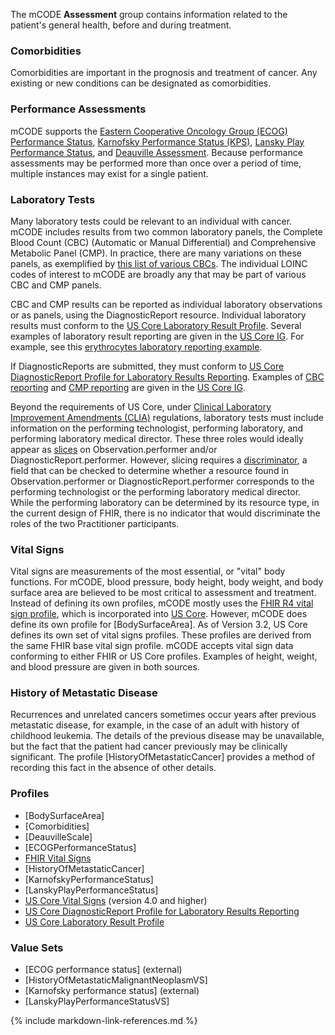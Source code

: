 The mCODE **Assessment** group contains information related to the patient's general health, before and during treatment.

### Comorbidities

Comorbidities are important in the prognosis and treatment of cancer. Any existing or new conditions can be designated as comorbidities.

### Performance Assessments

mCODE supports the [Eastern Cooperative Oncology Group (ECOG) Performance Status](https://ecog-acrin.org/resources/ecog-performance-status), [Karnofsky Performance Status (KPS)](https://www.ncbi.nlm.nih.gov/pmc/articles/PMC3722041/), [Lansky Play Performance Status](https://pubmed.ncbi.nlm.nih.gov/4027922/), and [Deauville Assessment](https://www.ncbi.nlm.nih.gov/books/NBK65726/table/CDR0000062933__831/). Because performance assessments may be performed more than once over a period of time, multiple instances may exist for a single patient.

### Laboratory Tests

Many laboratory tests could be relevant to an individual with cancer. mCODE includes results from two common laboratory panels, the Complete Blood Count (CBC) (Automatic or Manual Differential) and Comprehensive Metabolic Panel (CMP). In practice, there are many variations on these panels, as exemplified by [this list of various CBCs](https://search.loinc.org/searchLOINC/search.zul?query=CBC). The individual LOINC codes of interest to mCODE are broadly any that may be part of various CBC and CMP panels.

CBC and CMP results can be reported as individual laboratory observations or as panels, using the DiagnosticReport resource. Individual laboratory results must conform to the [US Core Laboratory Result Profile](http://hl7.org/fhir/us/core/StructureDefinition-us-core-observation-lab.html). Several examples of laboratory result reporting are given in the [US Core IG](http://hl7.org/fhir/us/core/index.html). For example, see this [erythrocytes laboratory reporting example](http://hl7.org/fhir/us/core/Observation-erythrocytes.html).

If DiagnosticReports are submitted, they must conform to [US Core DiagnosticReport Profile for Laboratory Results Reporting](http://hl7.org/fhir/us/core/StructureDefinition-us-core-diagnosticreport-lab.html). Examples of [CBC reporting](http://hl7.org/fhir/us/core/DiagnosticReport-cbc.html) and [CMP reporting](http://hl7.org/fhir/us/core/DiagnosticReport-metabolic-panel.html) are given in the [US Core IG](http://hl7.org/fhir/us/core/index.html).

Beyond the requirements of US Core, under [Clinical Laboratory Improvement Amendments (CLIA)](https://www.cms.gov/Regulations-and-Guidance/Legislation/CLIA/index.html?redirect=/clia) regulations, laboratory tests must include information on the performing technologist, performing laboratory, and performing laboratory medical director. These three roles would ideally appear as [slices](https://www.hl7.org/fhir/profiling.html#slicing) on Observation.performer and/or DiagnosticReport.performer. However, slicing requires a [discriminator](https://www.hl7.org/fhir/profiling.html#discriminator), a field that can be checked to determine whether a resource found in Observation.performer or DiagnosticReport.performer corresponds to the performing technologist or the performing laboratory medical director. While the performing laboratory can be determined by its resource type, in the current design of FHIR, there is no indicator that would discriminate the roles of the two Practitioner participants.

### Vital Signs

Vital signs are measurements of the most essential, or "vital" body functions. For mCODE, blood pressure, body height, body weight, and body surface area are believed to be most critical to assessment and treatment. Instead of defining its own profiles, mCODE mostly uses the [FHIR R4 vital sign profile](http://hl7.org/fhir/R4/observation-vitalsigns.html), which is incorporated into [US Core](http://hl7.org/fhir/us/core/index.html). However, mCODE does define its own profile for [BodySurfaceArea]. As of Version 3.2, US Core defines its own set of vital signs profiles. These profiles are derived from the same FHIR base vital sign profile. mCODE accepts vital sign data conforming to either FHIR or US Core profiles. Examples of height, weight, and blood pressure are given in both sources.

### History of Metastatic Disease

Recurrences and unrelated cancers sometimes occur years after previous metastatic disease, for example, in the case of an adult with history of childhood leukemia. The details of the previous disease may be unavailable, but the fact that the patient had cancer previously may be clinically significant. The profile [HistoryOfMetastaticCancer] provides a method of recording this fact in the absence of other details.

### Profiles

* [BodySurfaceArea]
* [Comorbidities]
* [DeauvilleScale]
* [ECOGPerformanceStatus]
* [FHIR Vital Signs](https://www.hl7.org/fhir/observation-vitalsigns.html)
* [HistoryOfMetastaticCancer]
* [KarnofskyPerformanceStatus]
* [LanskyPlayPerformanceStatus]
* [US Core Vital Signs](https://hl7.org/fhir/us/core/4.0.0/StructureDefinition-us-core-vital-signs.html) (version 4.0 and higher)
* [US Core DiagnosticReport Profile for Laboratory Results Reporting](http://hl7.org/fhir/us/core/StructureDefinition-us-core-diagnosticreport-lab.html)
* [US Core Laboratory Result Profile](http://hl7.org/fhir/us/core/StructureDefinition-us-core-observation-lab.html)

### Value Sets

* [ECOG performance status] (external)
* [HistoryOfMetastaticMalignantNeoplasmVS]
* [Karnofsky performance status] (external)
* [LanskyPlayPerformanceStatusVS]

{% include markdown-link-references.md %}
